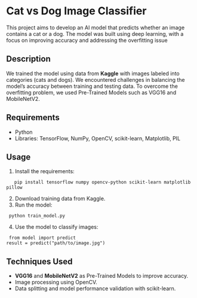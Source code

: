 # Cat vs Dog Image Classifier 
This project aims to develop an AI model that predicts whether an image contains a cat or a dog. The model was built using deep learning, with a focus on improving accuracy and addressing the overfitting issue

## Description 
We trained the model using data from **Kaggle** with images labeled into categories (cats and dogs). We encountered challenges in balancing the model’s accuracy between training and testing data. To overcome the overfitting problem, we used Pre-Trained Models such as VGG16 and MobileNetV2. 

## Requirements
* Python
* Libraries: TensorFlow, NumPy, OpenCV, scikit-learn, Matplotlib, PIL

## Usage
1. Install the requirements:
```
   pip install tensorflow numpy opencv-python scikit-learn matplotlib pillow
```
2. Download training data from Kaggle.
3. Run the model:
  ```
   python train_model.py
```
4. Use the model to classify images:
  ```
   from model import predict
 result = predict("path/to/image.jpg")
```

## Techniques Used 
* **VGG16** and **MobileNetV2** as Pre-Trained Models to improve accuracy.
* Image processing using OpenCV. 
* Data splitting and model performance validation with scikit-learn.
